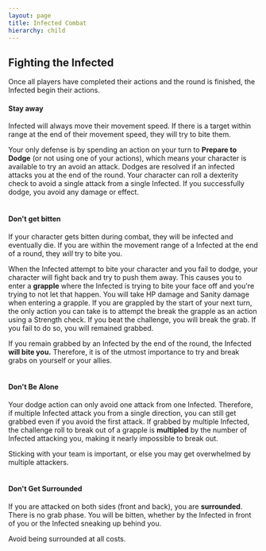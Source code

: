 ```yaml
---
layout: page
title: Infected Combat
hierarchy: child
---
```


## Fighting the Infected ##

Once all players have completed their actions and the round is finished, the Infected begin their actions.


#### Stay away ####

Infected will always move their movement speed. If there is a target within range at the end of their movement speed, they will try to bite them.

Your only defense is by spending an action on your turn to **Prepare to Dodge** (or not using one of your actions), which means your character is available to try an avoid an attack. Dodges are resolved if an infected attacks you at the end of the round. Your character can roll a dexterity check to avoid a single attack from a single Infected. If you successfully dodge, you avoid any damage or effect.
<br/><br/>

#### Don't get bitten ####

If your character gets bitten during combat, they will be infected and eventually die. If you are within the movement range of a Infected at the end of a round, they *will* try to bite you.

When the Infected attempt to bite your character and you fail to dodge, your character will fight back and try to push them away. This causes you to enter a **grapple** where the Infected is trying to bite your face off and you're trying to not let that happen.  You will take HP damage and Sanity damage when entering a grapple. If you are grappled by the start of your next turn, the only action you can take is to attempt the break the grapple as an action using a Strength check. If you beat the challenge, you will break the grab. If you fail to do so, you will remained grabbed. 

If you remain grabbed by an Infected by the end of the round, the Infected **will bite you.** Therefore, it is of the utmost importance to try and break grabs on yourself or your allies.
<br/><br/>

#### Don't Be Alone ####

Your dodge action can only avoid one attack from one Infected. Therefore, if multiple Infected attack you from a single direction, you can still get grabbed even if you avoid the first attack. If grabbed by multiple Infected, the challenge roll to break out of a grapple is **multipled** by the number of Infected attacking you, making it nearly impossible to break out. 

Sticking with your team is important, or else you may get overwhelmed by multiple attackers.
<br/><br/>

#### Don't Get Surrounded ####

If you are attacked on both sides (front and back), you are **surrounded**. There is no grab phase. You will be bitten, whether by the Infected in front of you or the Infected sneaking up behind you.

Avoid being surrounded at all costs. 
